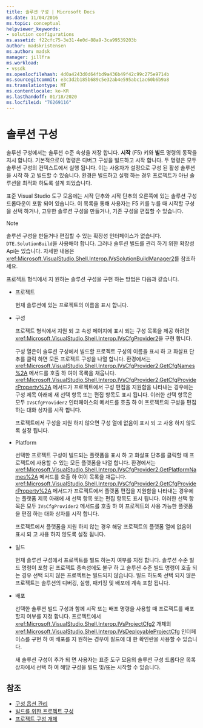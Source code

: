 ```yaml
---
title: 솔루션 구성 | Microsoft Docs
ms.date: 11/04/2016
ms.topic: conceptual
helpviewer_keywords:
- solution configurations
ms.assetid: f22cfc75-3e31-4e0d-88a9-3ca99539203b
author: madskristensen
ms.author: madsk
manager: jillfra
ms.workload:
- vssdk
ms.openlocfilehash: 4d0a4243d0d64fbd9a436b49f42c99c275e9714b
ms.sourcegitcommit: e3c3d2b185b689c5e32ab4e595abc1ac60b6b9a8
ms.translationtype: MT
ms.contentlocale: ko-KR
ms.lasthandoff: 01/18/2020
ms.locfileid: "76269116"
---
```

# <a name="solution-configuration"></a>솔루션 구성
솔루션 구성에서는 솔루션 수준 속성을 저장 합니다. **시작** (F5) 키와 **빌드** 명령의 동작을 지시 합니다. 기본적으로이 명령은 디버그 구성을 빌드하고 시작 합니다. 두 명령은 모두 솔루션 구성의 컨텍스트에서 실행 됩니다. 이는 사용자가 설정으로 구성 된 활성 솔루션을 시작 하 고 빌드할 수 있습니다. 환경은 빌드하고 실행 하는 경우 프로젝트가 아닌 솔루션을 최적화 하도록 설계 되었습니다.

 표준 Visual Studio 도구 모음에는 시작 단추와 시작 단추의 오른쪽에 있는 솔루션 구성 드롭다운이 포함 되어 있습니다. 이 목록을 통해 사용자는 F5 키를 누를 때 시작할 구성을 선택 하거나, 고유한 솔루션 구성을 만들거나, 기존 구성을 편집할 수 있습니다.

> [!NOTE]
> 솔루션 구성을 만들거나 편집할 수 있는 확장성 인터페이스가 없습니다. `DTE.SolutionBuild`을 사용해야 합니다. 그러나 솔루션 빌드를 관리 하기 위한 확장성 Api는 있습니다. 자세한 내용은 <xref:Microsoft.VisualStudio.Shell.Interop.IVsSolutionBuildManager2>를 참조하세요.

 프로젝트 형식에서 지 원하는 솔루션 구성을 구현 하는 방법은 다음과 같습니다.

- 프로젝트

   현재 솔루션에 있는 프로젝트의 이름을 표시 합니다.

- 구성

   프로젝트 형식에서 지원 되 고 속성 페이지에 표시 되는 구성 목록을 제공 하려면 <xref:Microsoft.VisualStudio.Shell.Interop.IVsCfgProvider2>을 구현 합니다.

   구성 열은이 솔루션 구성에서 빌드할 프로젝트 구성의 이름을 표시 하 고 화살표 단추를 클릭 하면 모든 프로젝트 구성을 나열 합니다. 환경에서는 <xref:Microsoft.VisualStudio.Shell.Interop.IVsCfgProvider2.GetCfgNames%2A> 메서드를 호출 하 여이 목록을 채웁니다. <xref:Microsoft.VisualStudio.Shell.Interop.IVsCfgProvider2.GetCfgProviderProperty%2A> 메서드가 프로젝트에서 구성 편집을 지원함을 나타내는 경우에는 구성 제목 아래에 새 선택 항목 또는 편집 항목도 표시 됩니다. 이러한 선택 항목은 모두 `IVsCfgProvider2` 인터페이스의 메서드를 호출 하 여 프로젝트의 구성을 편집 하는 대화 상자를 시작 합니다.

   프로젝트에서 구성을 지원 하지 않으면 구성 열에 없음이 표시 되 고 사용 하지 않도록 설정 됩니다.

- Platform

   선택한 프로젝트 구성이 빌드되는 플랫폼을 표시 하 고 화살표 단추를 클릭할 때 프로젝트에 사용할 수 있는 모든 플랫폼을 나열 합니다. 환경에서는 <xref:Microsoft.VisualStudio.Shell.Interop.IVsCfgProvider2.GetPlatformNames%2A> 메서드를 호출 하 여이 목록을 채웁니다. <xref:Microsoft.VisualStudio.Shell.Interop.IVsCfgProvider2.GetCfgProviderProperty%2A> 메서드가 프로젝트에서 플랫폼 편집을 지원함을 나타내는 경우에는 플랫폼 제목 아래에 새 선택 항목 또는 편집 항목도 표시 됩니다. 이러한 선택 항목은 모두 `IVsCfgProvider2` 메서드를 호출 하 여 프로젝트의 사용 가능한 플랫폼을 편집 하는 대화 상자를 시작 합니다.

   프로젝트에서 플랫폼을 지원 하지 않는 경우 해당 프로젝트의 플랫폼 열에 없음이 표시 되 고 사용 하지 않도록 설정 됩니다.

- 빌드

   현재 솔루션 구성에서 프로젝트를 빌드 하는지 여부를 지정 합니다. 솔루션 수준 빌드 명령이 포함 된 프로젝트 종속성에도 불구 하 고 솔루션 수준 빌드 명령이 호출 되는 경우 선택 되지 않은 프로젝트는 빌드되지 않습니다. 빌드 하도록 선택 되지 않은 프로젝트는 솔루션의 디버깅, 실행, 패키징 및 배포에 계속 포함 됩니다.

- 배포

   선택한 솔루션 빌드 구성과 함께 시작 또는 배포 명령을 사용할 때 프로젝트를 배포할지 여부를 지정 합니다. 프로젝트에서 <xref:Microsoft.VisualStudio.Shell.Interop.IVsProjectCfg2> 개체의 <xref:Microsoft.VisualStudio.Shell.Interop.IVsDeployableProjectCfg> 인터페이스를 구현 하 여 배포를 지 원하는 경우이 필드에 대 한 확인란을 사용할 수 있습니다.

  새 솔루션 구성이 추가 되 면 사용자는 표준 도구 모음의 솔루션 구성 드롭다운 목록 상자에서 선택 하 여 해당 구성을 빌드 및/또는 시작할 수 있습니다.

## <a name="see-also"></a>참조
- [구성 옵션 관리](../../extensibility/internals/managing-configuration-options.md)
- [빌드를 위한 프로젝트 구성](../../extensibility/internals/project-configuration-for-building.md)
- [프로젝트 구성 개체](../../extensibility/internals/project-configuration-object.md)